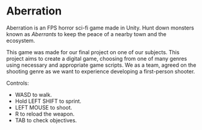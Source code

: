 # Aberration
Aberration is an FPS horror sci-fi game made in Unity. Hunt down monsters known as _Aberrants_ to keep the peace of a nearby town and the ecosystem.

This game was made for our final project on one of our subjects. This project aims to create a digital game, choosing from one of many genres using necessary and appropriate game scripts. We as a team, agreed on the shooting genre as we want to experience developing a first-person shooter.

Controls:
- WASD to walk.
- Hold LEFT SHIFT to sprint.
- LEFT MOUSE to shoot.
- R to reload the weapon.
- TAB to check objectives.

